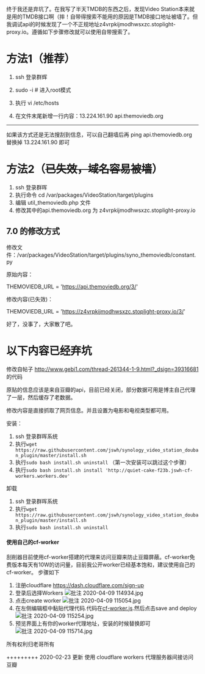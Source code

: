 

终于我还是弃坑了。在我写了半天TMDB的东西之后，发现Video Station本来就是用的TMDB接口啊（摔！自带得搜索不能用的原因是TMDB接口地址被墙了。但我调试api的时候发现了一个不正规地址z4vrpkijmodhwsxzc.stoplight-proxy.io。遵循如下步骤修改就可以使用自带搜索了。

# 方法1（推荐）

1. ssh 登录群辉

2. sudo -i # 进入root模式

3. 执行 vi /etc/hosts

4. 在文件末尾新增一行内容：13.224.161.90 api.themoviedb.org

---
如果该方式还是无法搜刮到信息，可以自己翻墙后再 ping api.themoviedb.org 替换掉 13.224.161.90 即可



# 方法2（~~已失效，域名容易被墙~~）

1. ssh 登录群晖
2. 执行命令 cd /var/packages/VideoStation/target/plugins
3. 编辑 util_themoviedb.php 文件
4. 修改其中的api.themoviedb.org 为 z4vrpkijmodhwsxzc.stoplight-proxy.io

## 7.0 的修改方式
修改文件：/var/packages/VideoStation/target/plugins/syno_themoviedb/constant.py

原始内容：

THEMOVIEDB_URL = 'https://api.themoviedb.org/3/'

修改内容(已失效)：

THEMOVIEDB_URL = 'https://z4vrpkijmodhwsxzc.stoplight-proxy.io/3/'

好了，没事了，大家散了吧。

# 以下内容已经弃坑


修改自帖子 http://www.gebi1.com/thread-261344-1-9.html?_dsign=39316681 的代码

原贴的信息应该是来自豆瓣的api，目前已经关闭，部分数据可用是博主自己代理了一层，然后缓存了老数据。

修改内容是直接抓取了网页信息。并且设置为电影和电视类型都可用。

安装：
1. ssh 登录群晖系统
2. 执行`wget https://raw.githubusercontent.com/jswh/synology_video_station_douban_plugin/master/install.sh`
3. 执行`sudo bash install.sh uninstall` （第一次安装可以跳过这个步骤）
4. 执行`sudo bash install.sh install 'http://quiet-cake-f23b.jswh-cf-workers.workers.dev'`

卸载
1. ssh 登录群晖系统
2. 执行`wget https://raw.githubusercontent.com/jswh/synology_video_station_douban_plugin/master/install.sh`
3. 执行`sudo bash install.sh uninstall`


#### 使用自己的cf-worker
刮削器目前使用cf-worker搭建的代理来访问豆瓣来防止豆瓣屏蔽。cf-worker免费版本每天有10W的访问量，目前我公开worker已经基本饱和，建议使用自己的cf-worker。
步骤如下
1. 注册cloudflare https://dash.cloudflare.com/sign-up
2. 登录后选择Workers ![批注 2020-04-09 114934.jpg](https://i.loli.net/2020/04/09/w8r62KjcpP4S5Tt.jpg)
3. 点击create worker ![批注 2020-04-09 115054.jpg](https://i.loli.net/2020/04/09/KsI9qxpJhf8BciQ.jpg)
4. 在左侧编辑框中黏贴代理代码.代码在[cf-worker.js](https://github.com/jswh/synology_video_station_douban_plugin/blob/master/cf-worker.js).然后点击save and deploy ![批注 2020-04-09 115254.jpg](https://i.loli.net/2020/04/09/SMl2sQg1wfImHKx.jpg)
5. 预览界面上有你的worker代理地址，安装的时候替换即可 ![批注 2020-04-09 115714.jpg](https://i.loli.net/2020/04/09/evsglLICjf6dXE5.jpg)

所有权利归老哥所有

+++++++++
2020-02-23 更新 使用 cloudflare workers 代理服务器间接访问豆瓣

